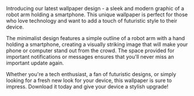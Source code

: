 <!--
Write me content for website with wallpaper "A wallpaper featuring a simple graphic of a robot arm holding a smartphone, with a space for placing important notifications or messages."
-->

<!--font:Poppins.-->

Introducing our latest wallpaper design - a sleek and modern graphic of a robot arm holding a smartphone. This unique wallpaper is perfect for those who love technology and want to add a touch of futuristic style to their device.

The minimalist design features a simple outline of a robot arm with a hand holding a smartphone, creating a visually striking image that will make your phone or computer stand out from the crowd. The space provided for important notifications or messages ensures that you'll never miss an important update again.

Whether you're a tech enthusiast, a fan of futuristic designs, or simply looking for a fresh new look for your device, this wallpaper is sure to impress. Download it today and give your device a stylish upgrade!
